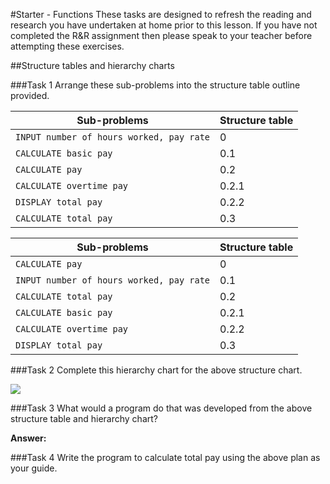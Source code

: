 #Starter - Functions
These tasks are designed to refresh the reading and research you have undertaken at home prior to this lesson. If you have not completed the R&R assignment then please speak to your teacher before attempting these exercises.

##Structure tables and hierarchy charts

###Task 1
Arrange these sub-problems into the structure table outline provided.

|Sub-problems|Structure table|
|------------|---------------|
|`INPUT number of hours worked, pay rate`|0|
|`CALCULATE basic pay`|0.1|
|`CALCULATE pay`|0.2|
|`CALCULATE overtime pay`|0.2.1|
|`DISPLAY total pay`|0.2.2|
|`CALCULATE total pay`|0.3|

|Sub-problems|Structure table|
|------------|---------------|
|`CALCULATE pay`|0|
|`INPUT number of hours worked, pay rate`|0.1|
|`CALCULATE total pay`|0.2|
|`CALCULATE basic pay`|0.2.1|
|`CALCULATE overtime pay`|0.2.2|
|`DISPLAY total pay`|0.3|

###Task 2
Complete this hierarchy chart for the above structure chart.

![](https://www.dropbox.com/s/fbek5b2dfptundt/Starter%20-%20Pay.jpg?dl=1)

###Task 3
What would a program do that was developed from the above structure table and hierarchy chart?

**Answer:**

###Task 4
Write the program to calculate total pay using the above plan as your guide.